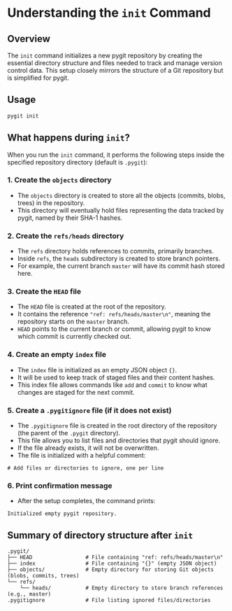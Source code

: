 # Understanding the `init` Command

## Overview

The `init` command initializes a new pygit repository by creating the essential directory structure and files needed to track and manage version control data. This setup closely mirrors the structure of a Git repository but is simplified for pygit.

## Usage

```bash
pygit init
```

## What happens during `init`?

When you run the `init` command, it performs the following steps inside the specified repository directory (default is `.pygit`):

### 1. Create the `objects` directory

- The `objects` directory is created to store all the objects (commits, blobs, trees) in the repository.
- This directory will eventually hold files representing the data tracked by pygit, named by their SHA-1 hashes.

### 2. Create the `refs/heads` directory

- The `refs` directory holds references to commits, primarily branches.
- Inside `refs`, the `heads` subdirectory is created to store branch pointers.
- For example, the current branch `master` will have its commit hash stored here.

### 3. Create the `HEAD` file

- The `HEAD` file is created at the root of the repository.
- It contains the reference `"ref: refs/heads/master\n"`, meaning the repository starts on the `master` branch.
- `HEAD` points to the current branch or commit, allowing pygit to know which commit is currently checked out.

### 4. Create an empty `index` file

- The `index` file is initialized as an empty JSON object `{}`.
- It will be used to keep track of staged files and their content hashes.
- This index file allows commands like `add` and `commit` to know what changes are staged for the next commit.

### 5. Create a `.pygitignore` file (if it does not exist)

- The `.pygitignore` file is created in the root directory of the repository (the parent of the `.pygit` directory).
- This file allows you to list files and directories that pygit should ignore.
- If the file already exists, it will not be overwritten.
- The file is initialized with a helpful comment:
  
```
# Add files or directories to ignore, one per line
```

### 6. Print confirmation message

- After the setup completes, the command prints:
```
Initialized empty pygit repository.
```

## Summary of directory structure after `init`

```
.pygit/
├── HEAD                 # File containing "ref: refs/heads/master\n"
├── index                # File containing "{}" (empty JSON object)
├── objects/             # Empty directory for storing Git objects (blobs, commits, trees)
└── refs/
    └── heads/           # Empty directory to store branch references (e.g., master)
.pygitignore             # File listing ignored files/directories
```


